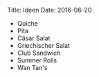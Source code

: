 Title: Ideen
Date: 2016-06-20

- Quiche
- Pita
- Cäsar Salat
- Griechischer Salat
- Club Sandwich
- Summer Rolls
- Wan Tan's
